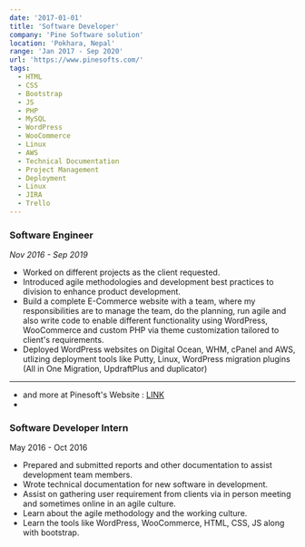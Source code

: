 ```yaml
---
date: '2017-01-01'
title: 'Software Developer'
company: 'Pine Software solution'
location: 'Pokhara, Nepal'
range: 'Jan 2017 - Sep 2020'
url: 'https://www.pinesofts.com/'
tags:
  - HTML
  - CSS
  - Bootstrap
  - JS
  - PHP
  - MySQL
  - WordPress
  - WooCommerce
  - Linux
  - AWS
  - Technical Documentation
  - Project Management
  - Deployment
  - Linux
  - JIRA
  - Trello
---
```


### Software Engineer

_Nov 2016 - Sep 2019_

>

- Worked on different projects as the client requested.
- Introduced agile methodologies and development best practices to division to enhance product development.
- Build a complete E-Commerce website with a team, where my responsibilities are to manage the team, do the planning, run agile and also write code to enable different functionality using WordPress, WooCommerce and custom PHP via theme customization tailored to client's requirements.
- Deployed WordPress websites on Digital Ocean, WHM, cPanel and AWS, utlizing deployment tools like Putty, Linux, WordPress migration plugins (All in One Migration, UpdraftPlus and duplicator)

---

- and more at Pinesoft's Website : [LINK](https://pinesofts.com/)
-

### Software Developer Intern

May 2016 - Oct 2016

- Prepared and submitted reports and other documentation to assist development team members.
- Wrote technical documentation for new software in development.
- Assist on gathering user requirement from clients via in person meeting and sometimes online in an agile culture.
- Learn about the agile methodology and the working culture.
- Learn the tools like WordPress, WooCommerce, HTML, CSS, JS along with bootstrap.
